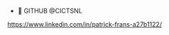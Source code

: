 - 👋 GITHUB @CICTSNL

https://www.linkedin.com/in/patrick-frans-a27b1122/

<!---
CICTSNL/CICTSNL is a ✨ special ✨ repository because its `README.md` (this file) appears on your GitHub profile.
You can click the Preview link to take a look at your changes.
--->
